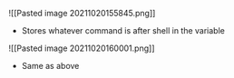![[Pasted image 20211020155845.png]]
* Stores whatever command is after shell in the variable


![[Pasted image 20211020160001.png]]
* Same as above